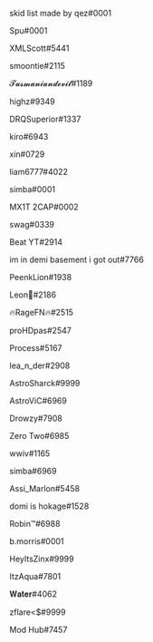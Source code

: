 skid list made by qez#0001

Spu#0001

XMLScott#5441

smoontie#2115

𝓣𝓪𝓼𝓶𝓪𝓷𝓲𝓪𝓷𝓭𝓮𝓿𝓲𝓵#1189

highz#9349

DRQSuperior#1337

kiro#6943

xin#0729

liam6777#4022

simba#0001

MX1T 2CAP#0002

swag#0339

Beat YT#2914

im in demi basement i got out#7766

PeenkLion#1938

Leon💙#2186

🔥RageFN🔥#2515

proHDpas#2547

Process#5167

lea_n_der#2908

AstroSharck#9999

AstroViC#6969

Drowzy#7908

Zero Two#6985

wwiv#1165

simba#6969

Assi_Marlon#5458

domi is hokage#1528

Robin™#6988

b.morris#0001

HeyItsZinx#9999

ItzAqua#7801

𝐖𝐚𝐭𝐞𝐫#4062

zflare<$#9999

Mod Hub#7457
